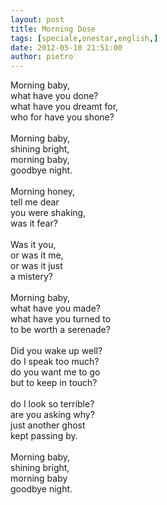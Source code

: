 ```yaml
---
layout: post
title: Morning Dose
tags: [speciale,onestar,english,]
date: 2012-05-10 21:51:00
author: pietro
---
```

Morning baby,<br/>what have you done?<br/>what have you dreamt for,<br/>who for have you shone?<br/><br/>Morning baby,<br/>shining bright,<br/>morning baby,<br/>goodbye night.<br/><br/>Morning honey,<br/>tell me dear<br/>you were shaking,<br/>was it fear?<br/><br/>Was it you,<br/>or was it me,<br/>or was it just<br/>a mistery?<br/><br/>Morning baby,<br/>what have you made?<br/>what have you turned to<br/>to be worth a serenade?<br/><br/>Did you wake up well?<br/>do I speak too much?<br/>do you want me to go<br/>but to keep in touch?<br/><br/>do I look so terrible?<br/>are you asking why?<br/>just another ghost<br/>kept passing by.<br/><br/>Morning baby,<br/>shining bright,<br/>morning baby<br/>goodbye night.
